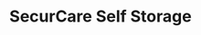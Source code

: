 ---
title: "SecurCare Self Storage"
url: /tulsa/securcare-self-storage-south-mingo-road-east-3/
shop: storage rental
---